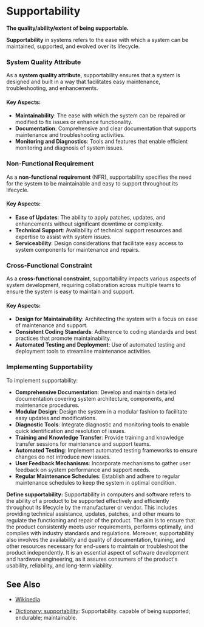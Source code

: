 # Supportability

**The quality/ability/extent of being supportable.**

<span data-chatgpt-prompt="supportability + template">

**Supportability** in systems refers to the ease with which a system can be maintained, supported, and evolved over its lifecycle.

### System Quality Attribute

As a **system quality attribute**, supportability ensures that a system is designed and built in a way that facilitates easy maintenance, troubleshooting, and enhancements.

#### Key Aspects:
- **Maintainability**: The ease with which the system can be repaired or modified to fix issues or enhance functionality.
- **Documentation**: Comprehensive and clear documentation that supports maintenance and troubleshooting activities.
- **Monitoring and Diagnostics**: Tools and features that enable efficient monitoring and diagnosis of system issues.

### Non-Functional Requirement

As a **non-functional requirement** (NFR), supportability specifies the need for the system to be maintainable and easy to support throughout its lifecycle.

#### Key Aspects:
- **Ease of Updates**: The ability to apply patches, updates, and enhancements without significant downtime or complexity.
- **Technical Support**: Availability of technical support resources and expertise to assist with system issues.
- **Serviceability**: Design considerations that facilitate easy access to system components for maintenance and repairs.

### Cross-Functional Constraint

As a **cross-functional constraint**, supportability impacts various aspects of system development, requiring collaboration across multiple teams to ensure the system is easy to maintain and support.

#### Key Aspects:
- **Design for Maintainability**: Architecting the system with a focus on ease of maintenance and support.
- **Consistent Coding Standards**: Adherence to coding standards and best practices that promote maintainability.
- **Automated Testing and Deployment**: Use of automated testing and deployment tools to streamline maintenance activities.

### Implementing Supportability

To implement supportability:
- **Comprehensive Documentation**: Develop and maintain detailed documentation covering system architecture, components, and maintenance procedures.
- **Modular Design**: Design the system in a modular fashion to facilitate easy updates and modifications.
- **Diagnostic Tools**: Integrate diagnostic and monitoring tools to enable quick identification and resolution of issues.
- **Training and Knowledge Transfer**: Provide training and knowledge transfer sessions for maintenance and support teams.
- **Automated Testing**: Implement automated testing frameworks to ensure changes do not introduce new issues.
- **User Feedback Mechanisms**: Incorporate mechanisms to gather user feedback on system performance and support needs.
- **Regular Maintenance Schedules**: Establish and adhere to regular maintenance schedules to keep the system in optimal condition.

</span>

**Define supportability:** <span data-chatgpt-prompt="define supportability (computers and software)">Supportability in computers and software refers to the ability of a product to be supported effectively and efficiently throughout its lifecycle by the manufacturer or vendor. This includes providing technical assistance, updates, patches, and other means to regulate the functioning and repair of the product. The aim is to ensure that the product consistently meets user requirements, performs optimally, and complies with industry standards and regulations. Moreover, supportability also involves the availability and quality of documentation, training, and other resources necessary for end-users to maintain or troubleshoot the product independently. It is an essential aspect of software development and hardware engineering, as it assures consumers of the product's usability, reliability, and long-term viability.</span>

## See Also

* [Wikipedia](TODO)

* [Dictionary: supportability](https://www.dictionary.com/browse/supportability): Supportability. capable of being supported; endurable; maintainable.

